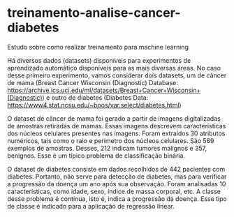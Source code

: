 # treinamento-analise-cancer-diabetes
Estudo sobre como realizar treinamento para machine learning

Há diversos dados (datasets) disponíveis para experimentos de aprendizado automático disponíveis para as mais diversas áreas. No caso desse primeiro experimento, vamos considerar dois datasets, um de câncer de mama (Breast Cancer Wisconsin (Diagnostic) Database: https://archive.ics.uci.edu/ml/datasets/Breast+Cancer+Wisconsin+(Diagnostic)) e
outro de diabetes (Diabetes Data: https://www4.stat.ncsu.edu/~boos/var.select/diabetes.html)

O dataset de câncer de mama foi gerado a partir de imagens digitalizadas de amostras retiradas de mamas. Essas imagens descrevem características dos núcleos celulares presentes nas imagens. Foram extraídos 30 atributos numéricos, tais como o raio e perímetro dos núcleos celulares. São 569 exemplos de amostras. Desses, 212 indicam tumores malignos e 357, benignos. Esse é um típico problema de classificação binária.

O dataset de diabetes consiste em dados recolhidos de 442 pacientes com diabetes. Portanto, não serve para detecção de diabetes, mas para verificar a progressão da doença um ano após sua observação. Foram analisadas 10 características, como idade, sexo, índice de massa corporal, etc. A classe desse problema é contínua, isto é, indica a progressão da doença. Esse tipo de classe é indicado para a aplicação de regressão linear.
